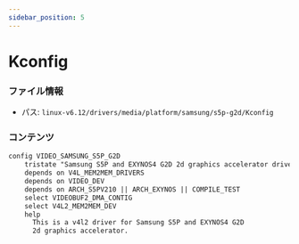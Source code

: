```yaml
---
sidebar_position: 5
---
```

# Kconfig

### ファイル情報

- パス: `linux-v6.12/drivers/media/platform/samsung/s5p-g2d/Kconfig`

### コンテンツ

```txt
config VIDEO_SAMSUNG_S5P_G2D
	tristate "Samsung S5P and EXYNOS4 G2D 2d graphics accelerator driver"
	depends on V4L_MEM2MEM_DRIVERS
	depends on VIDEO_DEV
	depends on ARCH_S5PV210 || ARCH_EXYNOS || COMPILE_TEST
	select VIDEOBUF2_DMA_CONTIG
	select V4L2_MEM2MEM_DEV
	help
	  This is a v4l2 driver for Samsung S5P and EXYNOS4 G2D
	  2d graphics accelerator.


```
